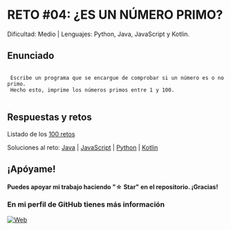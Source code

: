 # RETO #04: ¿ES UN NÚMERO PRIMO?
Dificultad: Medio | Lenguajes: Python, Java, JavaScript y Kotlin.

## Enunciado

```

 Escribe un programa que se encargue de comprobar si un número es o no primo.
 Hecho esto, imprime los números primos entre 1 y 100.


```

## Respuestas y retos
Listado de los [100 retos](/README.md)

Soluciones al reto: 
[Java](/RETOS/Reto04/Reto04.java) | 
[JavaScript](/RETOS/Reto04/Reto04.js) | 
[Python](/RETOS/Reto04/Reto04.py) |
[Kotlin](/RETOS/Reto04/Reto04.kt)



## ¡Apóyame! 
#### Puedes apoyar mi trabajo haciendo "☆ Star" en el repositorio. ¡Gracias!

### En mi perfil de GitHub tienes más información

[![Web](https://img.shields.io/badge/GitHub-breativo-14a1f0?style=for-the-badge&logo=github&logoColor=white&labelColor=101010)](https://github.com/breativo)